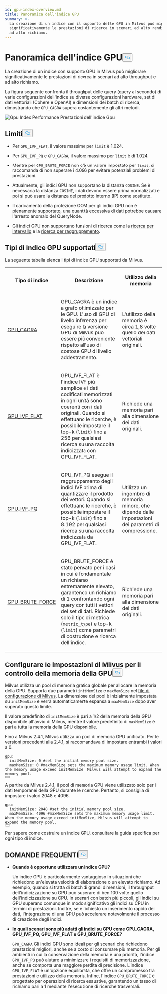 ```yaml
---
id: gpu-index-overview.md
title: Panoramica dell'indice GPU
summary: >-
  La creazione di un indice con il supporto delle GPU in Milvus può migliorare
  significativamente le prestazioni di ricerca in scenari ad alto rendimento e
  ad alto richiamo.
---
```

<h1 id="GPU-Index-Overview" class="common-anchor-header">Panoramica dell'indice GPU<button data-href="#GPU-Index-Overview" class="anchor-icon" translate="no">
      <svg translate="no"
        aria-hidden="true"
        focusable="false"
        height="20"
        version="1.1"
        viewBox="0 0 16 16"
        width="16"
      >
        <path
          fill="#0092E4"
          fill-rule="evenodd"
          d="M4 9h1v1H4c-1.5 0-3-1.69-3-3.5S2.55 3 4 3h4c1.45 0 3 1.69 3 3.5 0 1.41-.91 2.72-2 3.25V8.59c.58-.45 1-1.27 1-2.09C10 5.22 8.98 4 8 4H4c-.98 0-2 1.22-2 2.5S3 9 4 9zm9-3h-1v1h1c1 0 2 1.22 2 2.5S13.98 12 13 12H9c-.98 0-2-1.22-2-2.5 0-.83.42-1.64 1-2.09V6.25c-1.09.53-2 1.84-2 3.25C6 11.31 7.55 13 9 13h4c1.45 0 3-1.69 3-3.5S14.5 6 13 6z"
        ></path>
      </svg>
    </button></h1><p>La creazione di un indice con supporto GPU in Milvus può migliorare significativamente le prestazioni di ricerca in scenari ad alto throughput e ad alto richiamo.</p>
<p>La figura seguente confronta il throughput delle query (query al secondo) di varie configurazioni dell'indice su diverse configurazioni hardware, set di dati vettoriali (Cohere e OpenAI) e dimensioni dei batch di ricerca, dimostrando che <code translate="no">GPU_CAGRA</code> supera costantemente gli altri metodi.</p>
<p>
  
   <span class="img-wrapper"> <img translate="no" src="/docs/v2.6.x/assets/gpu-index-performance.png" alt="Gpu Index Performance" class="doc-image" id="gpu-index-performance" />
   </span> <span class="img-wrapper"> <span>Prestazioni dell'indice Gpu</span> </span></p>
<h2 id="Limits" class="common-anchor-header">Limiti<button data-href="#Limits" class="anchor-icon" translate="no">
      <svg translate="no"
        aria-hidden="true"
        focusable="false"
        height="20"
        version="1.1"
        viewBox="0 0 16 16"
        width="16"
      >
        <path
          fill="#0092E4"
          fill-rule="evenodd"
          d="M4 9h1v1H4c-1.5 0-3-1.69-3-3.5S2.55 3 4 3h4c1.45 0 3 1.69 3 3.5 0 1.41-.91 2.72-2 3.25V8.59c.58-.45 1-1.27 1-2.09C10 5.22 8.98 4 8 4H4c-.98 0-2 1.22-2 2.5S3 9 4 9zm9-3h-1v1h1c1 0 2 1.22 2 2.5S13.98 12 13 12H9c-.98 0-2-1.22-2-2.5 0-.83.42-1.64 1-2.09V6.25c-1.09.53-2 1.84-2 3.25C6 11.31 7.55 13 9 13h4c1.45 0 3-1.69 3-3.5S14.5 6 13 6z"
        ></path>
      </svg>
    </button></h2><ul>
<li><p>Per <code translate="no">GPU_IVF_FLAT</code>, il valore massimo per <code translate="no">limit</code> è 1.024.</p></li>
<li><p>Per <code translate="no">GPU_IVF_PQ</code> e <code translate="no">GPU_CAGRA</code>, il valore massimo per <code translate="no">limit</code> è di 1.024.</p></li>
<li><p>Mentre per <code translate="no">GPU_BRUTE_FORCE</code> non c'è un valore impostato per <code translate="no">limit</code>, si raccomanda di non superare i 4.096 per evitare potenziali problemi di prestazioni.</p></li>
<li><p>Attualmente, gli indici GPU non supportano la distanza <code translate="no">COSINE</code>. Se è necessaria la distanza <code translate="no">COSINE</code>, i dati devono essere prima normalizzati e poi si può usare la distanza del prodotto interno (IP) come sostituto.</p></li>
<li><p>Il caricamento della protezione OOM per gli indici GPU non è pienamente supportato, una quantità eccessiva di dati potrebbe causare l'arresto anomalo del QueryNode.</p></li>
<li><p>Gli indici GPU non supportano funzioni di ricerca come la <a href="/docs/it/range-search.md">ricerca per intervallo</a> e la <a href="/docs/it/grouping-search.md">ricerca per raggruppamento</a>.</p></li>
</ul>
<h2 id="Supported-GPU-index-types" class="common-anchor-header">Tipi di indice GPU supportati<button data-href="#Supported-GPU-index-types" class="anchor-icon" translate="no">
      <svg translate="no"
        aria-hidden="true"
        focusable="false"
        height="20"
        version="1.1"
        viewBox="0 0 16 16"
        width="16"
      >
        <path
          fill="#0092E4"
          fill-rule="evenodd"
          d="M4 9h1v1H4c-1.5 0-3-1.69-3-3.5S2.55 3 4 3h4c1.45 0 3 1.69 3 3.5 0 1.41-.91 2.72-2 3.25V8.59c.58-.45 1-1.27 1-2.09C10 5.22 8.98 4 8 4H4c-.98 0-2 1.22-2 2.5S3 9 4 9zm9-3h-1v1h1c1 0 2 1.22 2 2.5S13.98 12 13 12H9c-.98 0-2-1.22-2-2.5 0-.83.42-1.64 1-2.09V6.25c-1.09.53-2 1.84-2 3.25C6 11.31 7.55 13 9 13h4c1.45 0 3-1.69 3-3.5S14.5 6 13 6z"
        ></path>
      </svg>
    </button></h2><p>La seguente tabella elenca i tipi di indice GPU supportati da Milvus.</p>
<table>
   <tr>
     <th><p>Tipo di indice</p></th>
     <th><p>Descrizione</p></th>
     <th><p>Utilizzo della memoria</p></th>
   </tr>
   <tr>
     <td><p><a href="/docs/it/gpu-cagra.md">GPU_CAGRA</a></p></td>
     <td><p>GPU_CAGRA è un indice a grafo ottimizzato per le GPU. L'uso di GPU di livello inferenza per eseguire la versione GPU di Milvus può essere più conveniente rispetto all'uso di costose GPU di livello addestramento.</p></td>
     <td><p>L'utilizzo della memoria è circa 1,8 volte quello dei dati vettoriali originali.</p></td>
   </tr>
   <tr>
     <td><p><a href="/docs/it/gpu-ivf-flat.md">GPU_IVF_FLAT</a></p></td>
     <td><p>GPU_IVF_FLAT è l'indice IVF più semplice e i dati codificati memorizzati in ogni unità sono coerenti con i dati originali. Quando si effettuano le ricerche, è possibile impostare il top-k (<code translate="no">limit</code>) fino a 256 per qualsiasi ricerca su una raccolta indicizzata con GPU_IVF_FLAT.</p></td>
     <td><p>Richiede una memoria pari alla dimensione dei dati originali.</p></td>
   </tr>
   <tr>
     <td><p><a href="/docs/it/gpu-ivf-pq.md">GPU_IVF_PQ</a></p></td>
     <td><p>GPU_IVF_PQ esegue il raggruppamento degli indici IVF prima di quantizzare il prodotto dei vettori. Quando si effettuano le ricerche, è possibile impostare il top-k (<code translate="no">limit</code>) fino a 8.192 per qualsiasi ricerca su una raccolta indicizzata da GPU_IVF_FLAT.</p></td>
     <td><p>Utilizza un ingombro di memoria minore, che dipende dalle impostazioni dei parametri di compressione.</p></td>
   </tr>
   <tr>
     <td><p><a href="/docs/it/gpu-brute-force.md">GPU_BRUTE_FORCE</a></p></td>
     <td><p>GPU_BRUTE_FORCE è stato pensato per i casi in cui è fondamentale un richiamo estremamente elevato, garantendo un richiamo di 1 confrontando ogni query con tutti i vettori del set di dati. Richiede solo il tipo di metrica (<code translate="no">metric_type</code>) e top-k (<code translate="no">limit</code>) come parametri di costruzione e ricerca dell'indice.</p></td>
     <td><p>Richiede una memoria pari alla dimensione dei dati originali.</p></td>
   </tr>
</table>
<h2 id="Configure-Milvus-settings-for-GPU-memory-control" class="common-anchor-header">Configurare le impostazioni di Milvus per il controllo della memoria della GPU<button data-href="#Configure-Milvus-settings-for-GPU-memory-control" class="anchor-icon" translate="no">
      <svg translate="no"
        aria-hidden="true"
        focusable="false"
        height="20"
        version="1.1"
        viewBox="0 0 16 16"
        width="16"
      >
        <path
          fill="#0092E4"
          fill-rule="evenodd"
          d="M4 9h1v1H4c-1.5 0-3-1.69-3-3.5S2.55 3 4 3h4c1.45 0 3 1.69 3 3.5 0 1.41-.91 2.72-2 3.25V8.59c.58-.45 1-1.27 1-2.09C10 5.22 8.98 4 8 4H4c-.98 0-2 1.22-2 2.5S3 9 4 9zm9-3h-1v1h1c1 0 2 1.22 2 2.5S13.98 12 13 12H9c-.98 0-2-1.22-2-2.5 0-.83.42-1.64 1-2.09V6.25c-1.09.53-2 1.84-2 3.25C6 11.31 7.55 13 9 13h4c1.45 0 3-1.69 3-3.5S14.5 6 13 6z"
        ></path>
      </svg>
    </button></h2><p>Milvus utilizza un pool di memoria grafica globale per allocare la memoria della GPU. Supporta due parametri <code translate="no">initMemSize</code> e <code translate="no">maxMemSize</code> nel <a href="https://github.com/milvus-io/milvus/blob/master/configs/milvus.yaml#L767-L769">file di configurazione di Milvus</a>. La dimensione del pool è inizialmente impostata su <code translate="no">initMemSize</code> e verrà automaticamente espansa a <code translate="no">maxMemSize</code> dopo aver superato questo limite.</p>
<p>Il valore predefinito di <code translate="no">initMemSize</code> è pari a 1/2 della memoria della GPU disponibile all'avvio di Milvus, mentre il valore predefinito di <code translate="no">maxMemSize</code> è pari a tutta la memoria della GPU disponibile.</p>
<p>Fino a Milvus 2.4.1, Milvus utilizza un pool di memoria GPU unificato. Per le versioni precedenti alla 2.4.1, si raccomandava di impostare entrambi i valori a 0.</p>
<pre><code translate="no" class="language-yaml"><span class="hljs-attr">gpu:</span>
  <span class="hljs-attr">initMemSize:</span> <span class="hljs-number">0</span> <span class="hljs-comment">#set the initial memory pool size.</span>
  <span class="hljs-attr">maxMemSize:</span> <span class="hljs-number">0</span> <span class="hljs-comment">#maxMemSize sets the maximum memory usage limit. When the memory usage exceed initMemSize, Milvus will attempt to expand the memory pool. </span>
<button class="copy-code-btn"></button></code></pre>
<p>A partire da Milvus 2.4.1, il pool di memoria GPU viene utilizzato solo per i dati temporanei della GPU durante le ricerche. Pertanto, si consiglia di impostare i valori 2048 e 4096.</p>
<pre><code translate="no" class="language-yaml"><span class="hljs-attr">gpu:</span>
  <span class="hljs-attr">initMemSize:</span> <span class="hljs-number">2048</span> <span class="hljs-comment">#set the initial memory pool size.</span>
  <span class="hljs-attr">maxMemSize:</span> <span class="hljs-number">4096</span> <span class="hljs-comment">#maxMemSize sets the maximum memory usage limit. When the memory usage exceed initMemSize, Milvus will attempt to expand the memory pool. </span>
<button class="copy-code-btn"></button></code></pre>
<p>Per sapere come costruire un indice GPU, consultare la guida specifica per ogni tipo di indice.</p>
<h2 id="FAQ" class="common-anchor-header">DOMANDE FREQUENTI<button data-href="#FAQ" class="anchor-icon" translate="no">
      <svg translate="no"
        aria-hidden="true"
        focusable="false"
        height="20"
        version="1.1"
        viewBox="0 0 16 16"
        width="16"
      >
        <path
          fill="#0092E4"
          fill-rule="evenodd"
          d="M4 9h1v1H4c-1.5 0-3-1.69-3-3.5S2.55 3 4 3h4c1.45 0 3 1.69 3 3.5 0 1.41-.91 2.72-2 3.25V8.59c.58-.45 1-1.27 1-2.09C10 5.22 8.98 4 8 4H4c-.98 0-2 1.22-2 2.5S3 9 4 9zm9-3h-1v1h1c1 0 2 1.22 2 2.5S13.98 12 13 12H9c-.98 0-2-1.22-2-2.5 0-.83.42-1.64 1-2.09V6.25c-1.09.53-2 1.84-2 3.25C6 11.31 7.55 13 9 13h4c1.45 0 3-1.69 3-3.5S14.5 6 13 6z"
        ></path>
      </svg>
    </button></h2><ul>
<li><p><strong>Quando è opportuno utilizzare un indice GPU?</strong></p>
<p>Un indice GPU è particolarmente vantaggioso in situazioni che richiedono un'elevata velocità di elaborazione o un elevato richiamo. Ad esempio, quando si tratta di batch di grandi dimensioni, il throughput dell'indicizzazione su GPU può superare di ben 100 volte quello dell'indicizzazione su CPU. In scenari con batch più piccoli, gli indici su GPU superano comunque in modo significativo gli indici su CPU in termini di prestazioni. Inoltre, se è richiesto un inserimento rapido dei dati, l'integrazione di una GPU può accelerare notevolmente il processo di creazione degli indici.</p></li>
<li><p><strong>In quali scenari sono più adatti gli indici su GPU come GPU_CAGRA, GPU_IVF_PQ, GPU_IVF_FLAT e GPU_BRUTE_FORCE?</strong></p>
<p><code translate="no">GPU_CAGRA</code> Gli indici GPU sono ideali per gli scenari che richiedono prestazioni migliori, anche se a costo di consumare più memoria. Per gli ambienti in cui la conservazione della memoria è una priorità, l'indice <code translate="no">GPU_IVF_PQ</code> può aiutare a minimizzare i requisiti di memorizzazione, anche se comporta una maggiore perdita di precisione. L'indice <code translate="no">GPU_IVF_FLAT</code> è un'opzione equilibrata, che offre un compromesso tra prestazioni e utilizzo della memoria. Infine, l'indice <code translate="no">GPU_BRUTE_FORCE</code> è progettato per operazioni di ricerca esaustive, garantendo un tasso di richiamo pari a 1 mediante l'esecuzione di ricerche trasversali.</p></li>
</ul>
